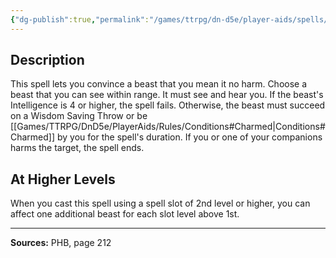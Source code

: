 ```yaml
---
{"dg-publish":true,"permalink":"/games/ttrpg/dn-d5e/player-aids/spells/level-1/animal-friendship/","tags":["ttrpg/dnd/5e","verbal","somatic","material","control","social","spell"],"noteIcon":""}
---
```



## Description
This spell lets you convince a beast that you mean it no harm.
Choose a beast that you can see within range.
It must see and hear you.
If the beast's Intelligence is 4 or higher, the spell fails.
Otherwise, the beast must succeed on a Wisdom Saving Throw or be [[Games/TTRPG/DnD5e/PlayerAids/Rules/Conditions#Charmed\|Conditions#Charmed]] by you for the spell's duration.
If you or one of your companions harms the target, the spell ends.

## At Higher Levels
When you cast this spell using a spell slot of 2nd level or higher, you can affect one additional beast for each slot level above 1st.

---

**Sources:** PHB, page 212
